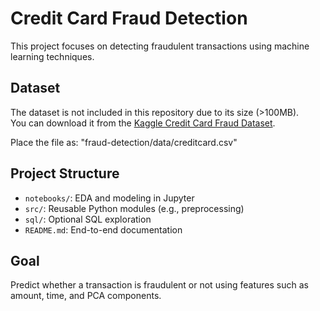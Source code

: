 # Credit Card Fraud Detection

This project focuses on detecting fraudulent transactions using machine learning techniques.

## Dataset

The dataset is not included in this repository due to its size (>100MB).  
You can download it from the [Kaggle Credit Card Fraud Dataset](https://www.kaggle.com/datasets/mlg-ulb/creditcardfraud).

Place the file as: "fraud-detection/data/creditcard.csv"

## Project Structure

- `notebooks/`: EDA and modeling in Jupyter
- `src/`: Reusable Python modules (e.g., preprocessing)
- `sql/`: Optional SQL exploration
- `README.md`: End-to-end documentation

## Goal

Predict whether a transaction is fraudulent or not using features such as amount, time, and PCA components.


